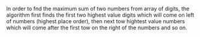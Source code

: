 
In order to fnd the maximum sum of two numbers from array of digits, the algorithm first finds the first two highest value digits which will come on left of numbers (highest place order), then next tow hightest value numbers which will come after the first tow on the right of the numbers and so on.



